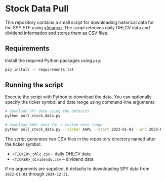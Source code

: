 # Stock Data Pull

This repository contains a small script for downloading historical data for the
SPY ETF using [yfinance](https://github.com/ranaroussi/yfinance). The script
retrieves daily OHLCV data and dividend information and stores them as CSV
files.

## Requirements

Install the required Python packages using `pip`:

```bash
pip install -r requirements.txt
```

## Running the script

Execute the script with Python to download the data. You can optionally
specify the ticker symbol and date range using command-line arguments:

```bash
# Download SPY data using the defaults
python pull_stock_data.py

# Download AAPL data for a custom date range
python pull_stock_data.py --ticker AAPL --start 2023-01-01 --end 2023-06-30
```

The script generates two CSV files in the repository directory named after
the ticker symbol:

* `<TICKER>_ohlc.csv` – daily OHLCV data
* `<TICKER>_dividends.csv` – dividend data

If no arguments are supplied, it defaults to downloading SPY data from
`2022-01-01` through `2024-12-31`.
